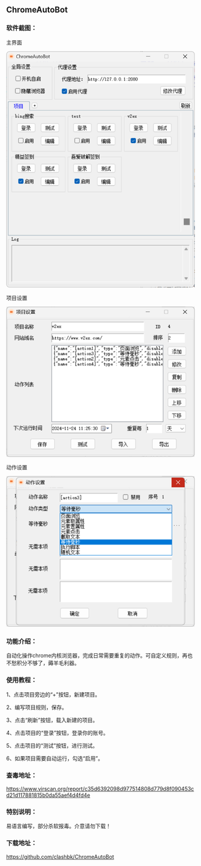 ## ChromeAutoBot

### 软件截图：

主界面

![](https://github.com/clashbk/ChromeAutoBot/raw/main/assets/main.png)

项目设置

![](https://github.com/clashbk/ChromeAutoBot/raw/main/assets/item.png)

动作设置

![](https://github.com/clashbk/ChromeAutoBot/raw/main/assets/action.png)

### 功能介绍：

自动化操作chrome内核浏览器，完成日常需要重复的动作。可自定义规则，再也不愁积分不够了，薅羊毛利器。

### 使用教程：

1、点击项目旁边的“+”按钮，新建项目。

2、编写项目规则，保存。

3、点击“刷新”按钮，载入新建的项目。

4、点击项目的“登录”按钮，登录你的账号。

5、点击项目的“测试”按钮，进行测试。

6、如果项目需要自动运行，勾选“启用”。

### 查毒地址：

https://www.virscan.org/report/c35d6392098d977514808d779d8f090453cd21d117881815b0da55aef4d4fd4e

### 特别说明：

易语言编写，部分杀软报毒。介意请勿下载！

### 下载地址：

https://github.com/clashbk/ChromeAutoBot
